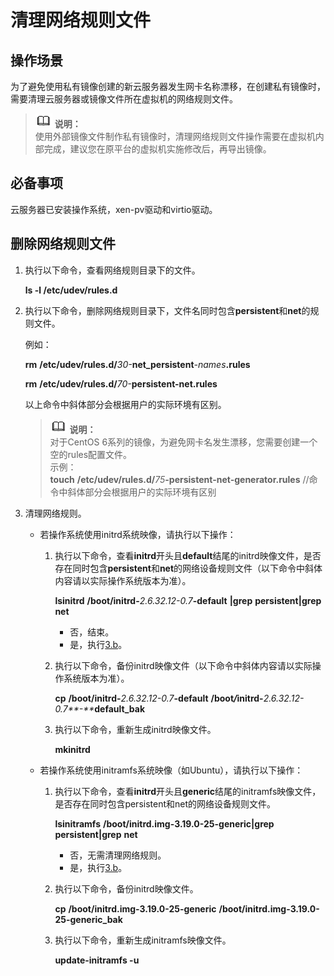 # 清理网络规则文件<a name="ims_01_0406"></a>

## 操作场景<a name="section12838834226"></a>

为了避免使用私有镜像创建的新云服务器发生网卡名称漂移，在创建私有镜像时，需要清理云服务器或镜像文件所在虚拟机的网络规则文件。

>![](public_sys-resources/icon-note.gif) **说明：**   
>使用外部镜像文件制作私有镜像时，清理网络规则文件操作需要在虚拟机内部完成，建议您在原平台的虚拟机实施修改后，再导出镜像。  

## 必备事项<a name="section15556157"></a>

云服务器已安装操作系统，xen-pv驱动和virtio驱动。

## 删除网络规则文件<a name="section5787686"></a>

1.  执行以下命令，查看网络规则目录下的文件。

    **ls -l /etc/udev/rules.d**

2.  执行以下命令，删除网络规则目录下，文件名同时包含**persistent**和**net**的规则文件。

    例如：

    **rm** **/etc/udev/rules.d/**_30-_**net\_persistent**_-names_**.rules**

    **rm** **/etc/udev/rules.d/**_70-_**persistent-net.rules**

    以上命令中斜体部分会根据用户的实际环境有区别。

    >![](public_sys-resources/icon-note.gif) **说明：**   
    >对于CentOS 6系列的镜像，为避免网卡名发生漂移，您需要创建一个空的rules配置文件。  
    >示例：  
    >**touch** **/etc/udev/rules.d/**_75_**-persistent-net-generator.rules**    //命令中斜体部分会根据用户的实际环境有区别  

3.  清理网络规则。
    -   若操作系统使用initrd系统映像，请执行以下操作：
        1.  执行以下命令，查看**initrd**开头且**default**结尾的initrd映像文件，是否存在同时包含**persistent**和**net**的网络设备规则文件（以下命令中斜体内容请以实际操作系统版本为准）。

            **lsinitrd** **/boot/initrd-**_2.6.32.12-0.7_**-default** **|grep** **persistent|grep** **net**

            -   否，结束。
            -   是，执行[3.b](#it_58_45_200040_1_mmccppss_bak)。

        2.  <a name="it_58_45_200040_1_mmccppss_bak"></a>执行以下命令，备份initrd映像文件（以下命令中斜体内容请以实际操作系统版本为准）。

            **cp** **/boot/initrd-**_2.6.32.12-0.7_**-default** **/boot**_**/**_**initrd-**_2.6.32.12-0.7**-**_**default\_bak**

        3.  执行以下命令，重新生成initrd映像文件。

            **mkinitrd**

    -   若操作系统使用initramfs系统映像（如Ubuntu），请执行以下操作：
        1.  执行以下命令，查看**initrd**开头且**generic**结尾的initramfs映像文件，是否存在同时包含persistent和net的网络设备规则文件。

            **lsinitramfs** **/boot/initrd.img-3.19.0-25-generic|grep** **persistent|grep** **net**

            -   否，无需清理网络规则。
            -   是，执行[3.b](#li59460586164647)。

        2.  <a name="li59460586164647"></a>执行以下命令，备份initrd映像文件。

            **cp** **/boot/initrd.img-3.19.0-25-generic** **/boot/initrd.img-3.19.0-25-generic\_bak**

        3.  执行以下命令，重新生成initramfs映像文件。

            **update-initramfs -u**





